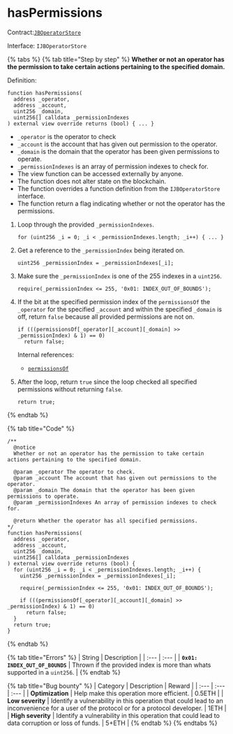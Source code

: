 # hasPermissions

Contract:[`JBOperatorStore`](../)​‌

Interface: `IJBOperatorStore`

{% tabs %}
{% tab title="Step by step" %}
**Whether or not an operator has the permission to take certain actions pertaining to the specified domain.**

Definition:

```solidity
function hasPermissions(
  address _operator,
  address _account,
  uint256 _domain,
  uint256[] calldata _permissionIndexes
) external view override returns (bool) { ... }
```

* `_operator` is the operator to check
* `_account` is the account that has given out permission to the operator.
* `_domain` is the domain that the operator has been given permissions to operate.
* `_permissionIndexes` is an array of permission indexes to check for.
* The view function can be accessed externally by anyone. 
* The function does not alter state on the blockchain.
* The function overrides a function definition from the `IJBOperatorStore` interface.
* The function return a flag indicating whether or not the operator has the permissions.

1. Loop through the provided `_permissionIndexes`.

   ```solidity
   for (uint256 _i = 0; _i < _permissionIndexes.length; _i++) { ... }
   ```

2. Get a reference to the `_permissionIndex` being iterated on.

   ```solidity
   uint256 _permissionIndex = _permissionIndexes[_i];
   ```

3. Make sure the `_permissionIndex` is one of the 255 indexes in a `uint256`. 

   ```solidity
   require(_permissionIndex <= 255, '0x01: INDEX_OUT_OF_BOUNDS');
   ```

4. If the bit at the specified permission index of the `permissionsOf` the `_operator` for the specified `_account` and within the specified `_domain` is off, return `false` because all provided permissions are not on.  

   ```solidity
   if (((permissionsOf[_operator][_account][_domain] >> _permissionIndex) & 1) == 0)
     return false;
   ```

   Internal references:

   * [`permissionsOf`](../properties/permissionsof.md)


5. After the loop, return `true` since the loop checked all specified permissions without returning `false`.

   ```solidity
   return true;
   ```
{% endtab %}

{% tab title="Code" %}
```solidity
/** 
  @notice 
  Whether or not an operator has the permission to take certain actions pertaining to the specified domain.

  @param _operator The operator to check.
  @param _account The account that has given out permissions to the operator.
  @param _domain The domain that the operator has been given permissions to operate.
  @param _permissionIndexes An array of permission indexes to check for.

  @return Whether the operator has all specified permissions.
*/
function hasPermissions(
  address _operator,
  address _account,
  uint256 _domain,
  uint256[] calldata _permissionIndexes
) external view override returns (bool) {
  for (uint256 _i = 0; _i < _permissionIndexes.length; _i++) {
    uint256 _permissionIndex = _permissionIndexes[_i];

    require(_permissionIndex <= 255, '0x01: INDEX_OUT_OF_BOUNDS');

    if (((permissionsOf[_operator][_account][_domain] >> _permissionIndex) & 1) == 0)
      return false;
  }
  return true;
}
```
{% endtab %}

{% tab title="Errors" %}
| String | Description |
| :--- | :--- |
| **`0x01: INDEX_OUT_OF_BOUNDS`** | Thrown if the provided index is more than whats supported in a `uint256`. |
{% endtab %}

{% tab title="Bug bounty" %}
| Category | Description | Reward |
| :--- | :--- | :--- |
| **Optimization** | Help make this operation more efficient. | 0.5ETH |
| **Low severity** | Identify a vulnerability in this operation that could lead to an inconvenience for a user of the protocol or for a protocol developer. | 1ETH |
| **High severity** | Identify a vulnerability in this operation that could lead to data corruption or loss of funds. | 5+ETH |
{% endtab %}
{% endtabs %}

